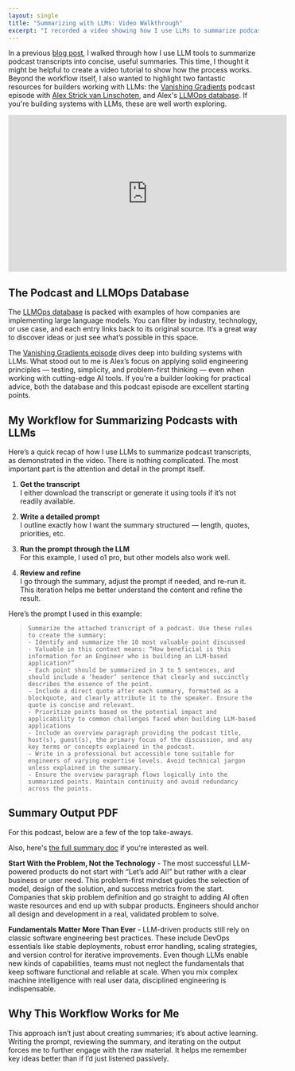 ```yaml
---
layout: single
title: "Summarizing with LLMs: Video Walkthrough"
excerpt: "I recorded a video showing how I use LLMs to summarize podcast transcripts into concise, structured insights. This post covers the workflow, key takeaways, and how tools like the LLMOps database can help builders working with AI. If you're summarizing long-form content, here's how to do it efficiently."
---
```


In a previous [blog post](/2024/12/23/summarizing-podcasts-with-llms.html), I walked through how I use LLM tools to summarize podcast transcripts into concise, useful summaries. This time, I thought it might be helpful to create a video tutorial to show how the process works. Beyond the workflow itself, I also wanted to highlight two fantastic resources for builders working with LLMs: the [Vanishing Gradients](https://vanishinggradients.fireside.fm/43) podcast episode with [Alex Strick van Linschoten](https://x.com/strickvl), and Alex's [LLMOps database](https://www.zenml.io/llmops-database). If you're building systems with LLMs, these are well worth exploring.


<iframe width="560" height="315" src="https://www.youtube.com/embed/3nhqXDiTZ6U?si=5d8LwsrDrRZoQ_9Z" title="YouTube video player" frameborder="0" allow="accelerometer; autoplay; clipboard-write; encrypted-media; gyroscope; picture-in-picture; web-share" referrerpolicy="strict-origin-when-cross-origin" allowfullscreen></iframe>


## The Podcast and LLMOps Database  

The [LLMOps database](https://www.zenml.io/llmops-database) is packed with examples of how companies are implementing large language models. You can filter by industry, technology, or use case, and each entry links back to its original source. It’s a great way to discover ideas or just see what’s possible in this space.

The [Vanishing Gradients episode](https://vanishinggradients.fireside.fm/43) dives deep into building systems with LLMs. What stood out to me is Alex’s focus on applying solid engineering principles — testing, simplicity, and problem-first thinking — even when working with cutting-edge AI tools. If you're a builder looking for practical advice, both the database and this podcast episode are excellent starting points.


## My Workflow for Summarizing Podcasts with LLMs

Here’s a quick recap of how I use LLMs to summarize podcast transcripts, as demonstrated in the video. There is nothing complicated. The most important part is the attention and detail in the prompt itself.

1. **Get the transcript**  
   I either download the transcript or generate it using tools if it’s not readily available.  

2. **Write a detailed prompt**  
   I outline exactly how I want the summary structured — length, quotes, priorities, etc.

3. **Run the prompt through the LLM**  
   For this example, I used o1 pro, but other models also work well.

4. **Review and refine**  
   I go through the summary, adjust the prompt if needed, and re-run it. This iteration helps me better understand the content and refine the result.

Here’s the prompt I used in this example:

> ```plaintext
> Summarize the attached transcript of a podcast. Use these rules to create the summary:
> - Identify and summarize the 10 most valuable point discussed
> - Valuable in this context means: “How beneficial is this information for an Engineer who is building an LLM-based application?”
> - Each point should be summarized in 3 to 5 sentences, and should include a ‘header’ sentence that clearly and succinctly describes the essence of the point.
> - Include a direct quote after each summary, formatted as a blockquote, and clearly attribute it to the speaker. Ensure the quote is concise and relevant.
> - Prioritize points based on the potential impact and applicability to common challenges faced when building LLM-based applications
> - Include an overview paragraph providing the podcast title, host(s), guest(s), the primary focus of the discussion, and any key terms or concepts explained in the podcast.
> - Write in a professional but accessible tone suitable for engineers of varying expertise levels. Avoid technical jargon unless explained in the summary.
> - Ensure the overview paragraph flows logically into the summarized points. Maintain continuity and avoid redundancy across the points.
> ```

## Summary Output PDF

For this podcast, below are a few of the top take-aways. 

Also, here's [the full summary doc](/docs/assets/pdfs/llm_ops_summary.pdf) if you're interested as well.

**Start With the Problem, Not the Technology** - The most successful LLM-powered products do not start with “Let’s add AI!” but rather with a clear business or user need. This problem-first mindset guides the selection of model, design of the solution, and success metrics from the start. Companies that skip problem definition and go straight to adding AI often waste resources and end up with subpar products. Engineers should anchor all design and development in a real, validated problem to solve.

**Fundamentals Matter More Than Ever** - LLM-driven products still rely on classic software engineering best practices. These include DevOps essentials like stable deployments, robust error handling, scaling strategies, and version control for iterative improvements. Even though LLMs enable new kinds of capabilities, teams must not neglect the fundamentals that keep software functional and reliable at scale. When you mix complex machine intelligence with real user data, disciplined engineering is indispensable.

## Why This Workflow Works for Me  

This approach isn’t just about creating summaries; it’s about active learning. Writing the prompt, reviewing the summary, and iterating on the output forces me to further engage with the raw material. It helps me remember key ideas better than if I’d just listened passively.
